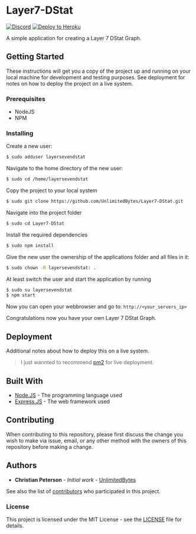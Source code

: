 # Layer7-DStat
[![Discord](https://discordapp.com/api/guilds/539350226947801089/widget.png?style=shield)](https://discord.gg/e2cYZDv)
[![Deploy to Heroku](https://www.herokucdn.com/deploy/button.svg)](https://www.heroku.com/deploy/?template=https://github.com/UnlimitedBytes/Layer7-DStat)

A simple application for creating a Layer 7 DStat Graph.

## Getting Started
These instructions will get you a copy of the project up and running on your local machine for development and testing purposes. See deployment for notes on how to deploy the project on a live system.

### Prerequisites
* NodeJS
* NPM

### Installing
Create a new user:
```sh
$ sudo adduser layersevendstat
```

Navigate to the home directory of the new user:
```sh
$ sudo cd /home/layersevendstat
```

Copy the project to your local system
```sh
$ sudo git clone https://github.com/UnlimitedBytes/Layer7-DStat.git
```

Navigate into the project folder
```sh
$ sudo cd Layer7-DStat
```

Install the required dependencies
```sh
$ sudo npm install
```

Give the new user the ownership of the applications folder and all files in it:
```sh
$ sudo chown -R layersevendstat: .
```

At least switch the user and start the application by running
```sh
$ sudo su layersevendstat
$ npm start
```

Now you can open your webbrowser and go to: ``http://<your_servers_ip>``

Congratulations now you have your own Layer 7 DStat Graph.



## Deployment
Additional notes about how to deploy this on a live system.
> I just wannted to recommend [pm2](http://pm2.keymetrics.io/) for live deployment.



## Built With
- [Node.JS](https://nodejs.org/en/) - The programming language used
- [Express.JS](https://expressjs.com/de/) - The web framework used



## Contributing
When contributing to this repository, please first discuss the change you wish to make via issue, email, or any other method with the owners of this repository before making a change.



## Authors
* **Christian Peterson** - *Initial work* - [UnlimitedBytes](https://github.com/UnlimitedBytes)

See also the list of [contributors](https://github.com/UnlimitedBytes/Layer7-DStat/contributors) who participated in this project.



### License
This project is licensed under the MIT License - see the [LICENSE](LICENSE) file for details.
